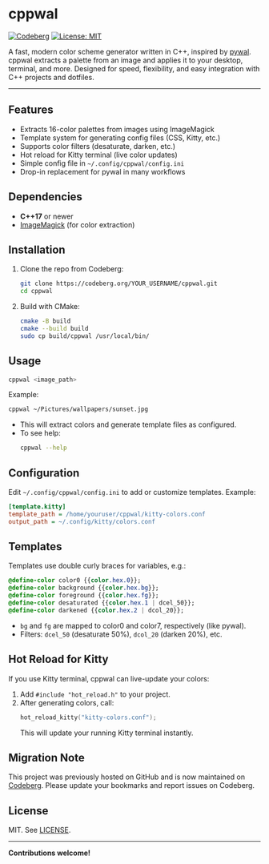 # cppwal

[![Codeberg](https://img.shields.io/badge/hosted%20on-Codeberg-blue?logo=codeberg)](https://codeberg.org/YOUR_USERNAME/cppwal)
[![License: MIT](https://img.shields.io/badge/license-MIT-green.svg)](./LICENSE)

A fast, modern color scheme generator written in C++, inspired by [pywal](https://github.com/dylanaraps/pywal). cppwal extracts a palette from an image and applies it to your desktop, terminal, and more. Designed for speed, flexibility, and easy integration with C++ projects and dotfiles.

---

## Features
- Extracts 16-color palettes from images using ImageMagick
- Template system for generating config files (CSS, Kitty, etc.)
- Supports color filters (desaturate, darken, etc.)
- Hot reload for Kitty terminal (live color updates)
- Simple config file in `~/.config/cppwal/config.ini`
- Drop-in replacement for pywal in many workflows

## Dependencies
- **C++17** or newer
- [ImageMagick](https://imagemagick.org/) (for color extraction)

## Installation
1. Clone the repo from Codeberg:
   ```sh
   git clone https://codeberg.org/YOUR_USERNAME/cppwal.git
   cd cppwal
   ```
2. Build with CMake:
   ```sh
   cmake -B build
   cmake --build build
   sudo cp build/cppwal /usr/local/bin/
   ```

## Usage
```sh
cppwal <image_path>
```
Example:
```sh
cppwal ~/Pictures/wallpapers/sunset.jpg
```

- This will extract colors and generate template files as configured.
- To see help:
  ```sh
  cppwal --help
  ```

## Configuration
Edit `~/.config/cppwal/config.ini` to add or customize templates. Example:
```ini
[template.kitty]
template_path = /home/youruser/cppwal/kitty-colors.conf
output_path = ~/.config/kitty/colors.conf
```

## Templates
Templates use double curly braces for variables, e.g.:
```css
@define-color color0 {{color.hex.0}};
@define-color background {{color.hex.bg}};
@define-color foreground {{color.hex.fg}};
@define-color desaturated {{color.hex.1 | dcel_50}};
@define-color darkened {{color.hex.2 | dcol_20}};
```
- `bg` and `fg` are mapped to color0 and color7, respectively (like pywal).
- Filters: `dcel_50` (desaturate 50%), `dcol_20` (darken 20%), etc.

## Hot Reload for Kitty
If you use Kitty terminal, cppwal can live-update your colors:
1. Add `#include "hot_reload.h"` to your project.
2. After generating colors, call:
   ```cpp
   hot_reload_kitty("kitty-colors.conf");
   ```
   This will update your running Kitty terminal instantly.

## Migration Note
This project was previously hosted on GitHub and is now maintained on [Codeberg](https://codeberg.org/YOUR_USERNAME/cppwal). Please update your bookmarks and report issues on Codeberg.

## License
MIT. See [LICENSE](./LICENSE).

---

**Contributions welcome!** 